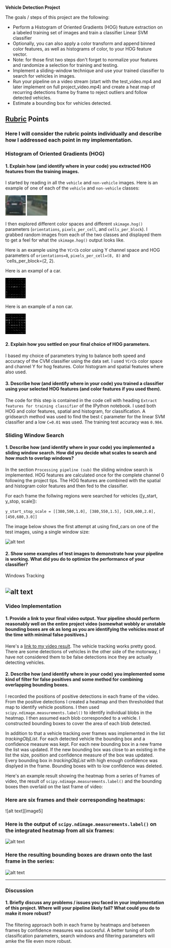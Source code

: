 **Vehicle Detection Project**

The goals / steps of this project are the following:

* Perform a Histogram of Oriented Gradients (HOG) feature extraction on a labeled training set of images and train a classifier Linear SVM classifier
* Optionally, you can also apply a color transform and append binned color features, as well as histograms of color, to your HOG feature vector. 
* Note: for those first two steps don't forget to normalize your features and randomize a selection for training and testing.
* Implement a sliding-window technique and use your trained classifier to search for vehicles in images.
* Run your pipeline on a video stream (start with the test_video.mp4 and later implement on full project_video.mp4) and create a heat map of recurring detections frame by frame to reject outliers and follow detected vehicles.
* Estimate a bounding box for vehicles detected.

[//]: # (Image References)
[image1]: ./output_images/car.png
[image15]: ./output_images/noncar.png
[image2]: ./output_images/hog_car.png
[image25]: ./output_images/hog_noncar.png
[image3]: ./examples/sliding_windows.jpg
[image4]: ./examples/sliding_window.jpg
[image500]: ./output_images/frame0.png
[image501]: ./output_images/heatmap0.png
[image510]: ./output_images/frame1.png
[image511]: ./output_images/heatmap1.png
[image520]: ./output_images/frame2.png
[image521]: ./output_images/heatmap2.png
[image530]: ./output_images/frame3.png
[image531]: ./output_images/heatmap3.png
[image540]: ./output_images/frame4.png
[image541]: ./output_images/heatmap4.png
[image550]: ./output_images/frame5.png
[image551]: ./output_images/heatmap5.png
[image6]: ./examples/labels_map.png
[image7]: ./examples/output_bboxes.png
[video1]: ./project_video.mp4

## [Rubric](https://review.udacity.com/#!/rubrics/513/view) Points
### Here I will consider the rubric points individually and describe how I addressed each point in my implementation.  


### Histogram of Oriented Gradients (HOG)

#### 1. Explain how (and identify where in your code) you extracted HOG features from the training images.

I started by reading in all the `vehicle` and `non-vehicle` images.  Here is an example of one of each of the `vehicle` and `non-vehicle` classes:

![alt text][image1]
![alt text][image15]

I then explored different color spaces and different `skimage.hog()` parameters (`orientations`, `pixels_per_cell`, and `cells_per_block`).  I grabbed random images from each of the two classes and displayed them to get a feel for what the `skimage.hog()` output looks like.

Here is an example using the `YCrCb` color using Y channel space and HOG parameters of `orientations=8`, `pixels_per_cell=(8, 8)` and `cells_per_block=(2, 2).

Here is an exampl of a car.

![alt text][image2]

Here is an example of a non car.

![alt text][image25]

#### 2. Explain how you settled on your final choice of HOG parameters.

I based my choice of parameters trying to balance both speed and accuracy of the CVM classifier using the data set.
I used `YCrCb` color space and channel Y for hog features. Color histogram and spatial features where also used.

#### 3. Describe how (and identify where in your code) you trained a classifier using your selected HOG features (and color features if you used them).

The code for this step is contained in the code cell with heading `Extract features for training classifier` of the IPython notebook.
I used both HOG and color features, spatial and histogram, for classification. 
A gridsearch method was used to find the best `C` parameter for the linear SVM classifier and a low `C=0.01` was used. The training test accuracy was `0.984`.

### Sliding Window Search

#### 1. Describe how (and identify where in your code) you implemented a sliding window search.  How did you decide what scales to search and how much to overlap windows?

In the section `Processing pipeline (sub)` the sliding window search is implemented. HOG features are calculated once for the complete channel 0 following the project tips. The HOG features are combined with the spatial and histogram color features and then fed to the classifier.

For each frame the follwing regions were searched for vehicles ([y_start, y_stop, scale]):

`y_start_stop_scale = [[380,500,1.0], [380,550,1.5], [420,600,2.0], [450,680,3.0]]`

The image below shows the first attempt at using find_cars on one of the test images, using a single window size:

![alt text][image3]

#### 2. Show some examples of test images to demonstrate how your pipeline is working.  What did you do to optimize the performance of your classifier?

Windows 
Tracking

![alt text][image4]
---

### Video Implementation

#### 1. Provide a link to your final video output.  Your pipeline should perform reasonably well on the entire project video (somewhat wobbly or unstable bounding boxes are ok as long as you are identifying the vehicles most of the time with minimal false positives.)
Here's a [link to my video result](./project_video_out.mp4).
The vehicle tracking works pretty good. There are some detections of vehicles in the other side of the motorway, I have not considered them to be false detections ince they are actually detecting vehicles.


#### 2. Describe how (and identify where in your code) you implemented some kind of filter for false positives and some method for combining overlapping bounding boxes.

I recorded the positions of positive detections in each frame of the video.  From the positive detections I created a heatmap and then thresholded that map to identify vehicle positions.  I then used `scipy.ndimage.measurements.label()` to identify individual blobs in the heatmap.  I then assumed each blob corresponded to a vehicle.  I constructed bounding boxes to cover the area of each blob detected.

In addition to that a vehicle tracking over frames was implemented in the list *trackingObjList*. For each detected vehicle the bounding box and a confidence measure was kept. For each new bounding box in a new frame the list was updated. If the new bounding box was close to an existing in the list the size, position and confidence measure of the box was updated. Every bounding box in *trackingObjList* with high enough confidence was displyed in the frame. Bounding boxes with to low confidence was deleted. 

Here's an example result showing the heatmap from a series of frames of video, the result of `scipy.ndimage.measurements.label()` and the bounding boxes then overlaid on the last frame of video:

### Here are six frames and their corresponding heatmaps:

![alt text][image5]

### Here is the output of `scipy.ndimage.measurements.label()` on the integrated heatmap from all six frames:
![alt text][image6]

### Here the resulting bounding boxes are drawn onto the last frame in the series:
![alt text][image7]



---

### Discussion

#### 1. Briefly discuss any problems / issues you faced in your implementation of this project.  Where will your pipeline likely fail?  What could you do to make it more robust?

The filtering approach both in each frame by heatmaps and between frames by confidence measures was succesful. A better tuning of both classification parameters, search windows and filtering parameters will amke the file even more robust.

